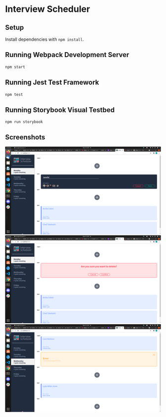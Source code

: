 # Interview Scheduler

## Setup

Install dependencies with `npm install`.

## Running Webpack Development Server

```sh
npm start
```

## Running Jest Test Framework

```sh
npm test
```

## Running Storybook Visual Testbed

```sh
npm run storybook
```
## Screenshots

!["Scheduler_form"](https://github.com/Julietmtl/scheduler/blob/master/docs/Scheduler_form.png?raw=true)
!["Scheduler_confirm_delete"](https://github.com/Julietmtl/scheduler/blob/master/docs/Scheduler_confirm_delete.png?raw=true)
!["Scheduler_error"](https://github.com/Julietmtl/scheduler/blob/master/docs/Scheduler_error.png?raw=true)
